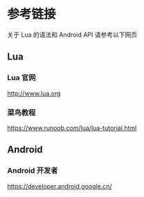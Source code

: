 # 参考链接
关于 Lua 的语法和 Android API 请参考以下网页

## Lua
### Lua 官网
http://www.lua.org

### 菜鸟教程
https://www.runoob.com/lua/lua-tutorial.html

## Android
### Android 开发者
https://developer.android.google.cn/